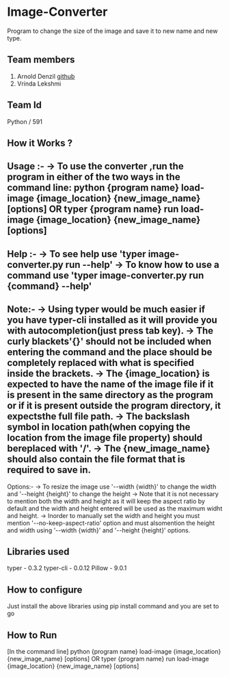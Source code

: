 # Image-Converter
Program to change the size of the image and save it to new name and new type.

## Team members
1. Arnold Denzil [github](https://github.com/arnolddenzil)
2. Vrinda Lekshmi

## Team Id
Python / 591

## How it Works ?
   Usage :-
-> To use the converter ,run the program in either of the two ways in the command line: 
    python {program name} load-image {image_location} {new_image_name} [options]
                                        OR
    typer {program name} run load-image {image_location} {new_image_name} [options]
----------------------------------------------------------------------------------------------------------------
   Help :-
-> To see help use 'typer image-converter.py run --help'
-> To know how to use a command use 'typer image-converter.py run {command} --help'
----------------------------------------------------------------------------------------------------------------
   Note:-
-> Using typer would be much easier if you have typer-cli installed as it will provide you with autocompletion(just press tab key).
-> The curly blackets'{}' should not be included when entering the command and the place should be completely replaced with what is specified inside the brackets.
-> The {image_location} is expected to have the name of the image file if it is present in the same directory as the program or if it is present outside the program directory, it expectsthe full file path.
-> The backslash symbol in location path(when copying the location from the image file property) should bereplaced with '/'.
-> The {new_image_name} should also contain the file format that is required to save in.
----------------------------------------------------------------------------------------------------------------
   Options:-
-> To resize the image use '--width {width}' to change the width and '--height {height}' to change the height
-> Note that it is not necessary to mention both the width and height as it will keep the aspect ratio by default and the width and height entered will be used as the maximum widht and height.
-> Inorder to manually set the width and height you must mention '--no-keep-aspect-ratio' option and must alsomention the height and width using '--width {width}' and '--height {height}' options.
   
## Libraries used
typer - 0.3.2
typer-cli - 0.0.12
Pillow - 9.0.1

## How to configure
Just install the above libraries using pip install command and you are set to go

## How to Run
  [In the command line]
  python {program name} load-image {image_location} {new_image_name} [options]
                                      OR
  typer {program name} run load-image {image_location} {new_image_name} [options]


